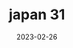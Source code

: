 ---
weight: 31
images: 
- /images/Japan/DSCF0122.jpg
title: japan 31
date: 2023-02-26
tags:
- japan
---